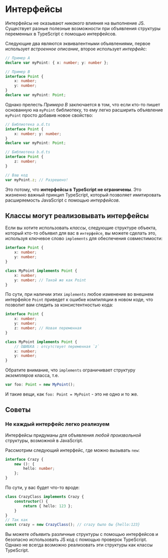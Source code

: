 # Интерфейсы

Интерфейсы не оказывают _никакого_ влияния на выполнение JS. Существует разные полезные возможности при объявления структуры переменных в TypeScript с помощью интерфейсов.

Следующие два являются эквивалентными объявлениями, первое использует _встроенное описание_, второе использует _интерфейс_:

```ts
// Пример A
declare var myPoint: { x: number; y: number };

// Пример B
interface Point {
    x: number;
    y: number;
}
declare var myPoint: Point;
```

Однако прелесть _Примера B_ заключается в том, что если кто-то пишет основанную на `myPoint` библиотеку, то ему легко расширить объявление `myPoint` просто добавив новое свойство:

```ts
// Библиотека a.d.ts
interface Point {
    x: number; y: number;
}
declare var myPoint: Point;

// Библиотека b.d.ts
interface Point {
    z: number;
}

// Ваш код
var myPoint.z; // Разрешено!
```

Это потому, что **интерфейсы в TypeScript не ограничены**. Это жизненно важный принцип TypeScript, который позволяет имитировать расширяемость JavaScript с помощью _интерфейсов_.

## Классы могут реализовывать интерфейсы

Если вы хотите использовать _классы_, следующие структуре объекта, который кто-то объявил для вас в `интерфейсе`, вы можете сделать это, используя ключевое слово `implements` для обеспечения совместимости:

```ts
interface Point {
    x: number;
    y: number;
}

class MyPoint implements Point {
    x: number;
    y: number; // Такой же как Point
}
```

По сути, при наличии этих `implements` любое изменение во внешнем интерфейсе `Point` приведет к ошибке компиляции в новом коде, что позволит вам следить за консистентностью кода:

```ts
interface Point {
    x: number;
    y: number;
    z: number; // Новая переменная
}

class MyPoint implements Point {
    // ОШИБКА : отсутствует переменная `z`
    x: number;
    y: number;
}
```

Обратите внимание, что `implements` ограничивает структуру _экземпляров_ класса, т.е.

```ts
var foo: Point = new MyPoint();
```

И такие вещи, как `foo: Point = MyPoint` - это не одно и то же.

## Советы

### Не каждый интерфейс легко реализуем

Интерфейсы придуманы для объявления _любой произвольной_ структуры, возможной в JavaScript.

Рассмотрим следующий интерфейс, где можно вызывать `new`:

```ts
interface Crazy {
    new (): {
        hello: number;
    };
}
```

По сути, у вас будет что-то вроде:

```ts
class CrazyClass implements Crazy {
    constructor() {
        return { hello: 123 };
    }
}
// Так как
const crazy = new CrazyClass(); // crazy было бы {hello:123}
```

Вы можете _объявить_ различные структуры с помощью интерфейсов и безопасно использовать JS код с помощью проверок TypeScript. Однако не всегда возможно реализовать эти структуры как классы TypeScript.
